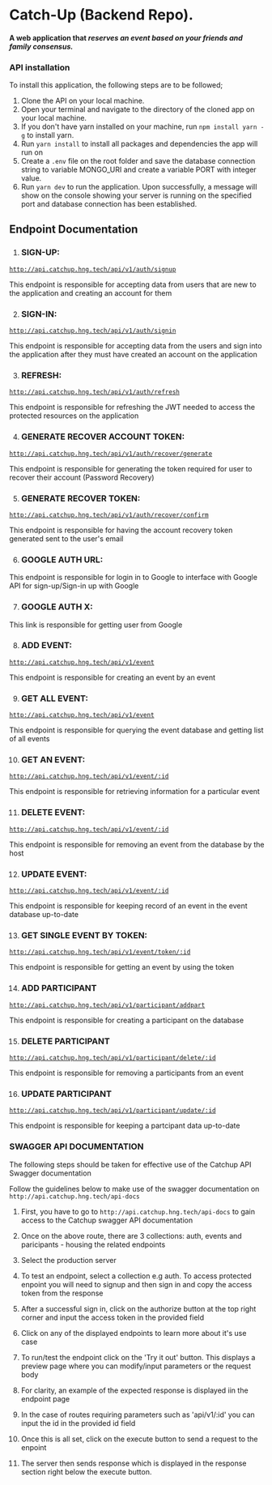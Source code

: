 
# Catch-Up (Backend Repo).

#### A web application that _reserves an event based on your friends and family consensus._

### API installation

To install this application, the following steps are to be followed;

1. Clone the API on your local machine.
2. Open your terminal and navigate to the directory of the cloned app on your local machine.
3. If you don't have yarn installed on your machine, run `npm install yarn -g` to install yarn.
4. Run `yarn install` to install all packages and dependencies the app will run on
5. Create a `.env` file on the root folder and save the database connection string to variable MONGO_URI and create a variable PORT with integer value.
6. Run `yarn dev` to run the application. Upon successfully, a message will show on the console showing your server is running on the specified port and database connection has been established.




## Endpoint Documentation

1. ### SIGN-UP:
[`http://api.catchup.hng.tech/api/v1/auth/signup`](http://api.catchup.hng.tech/api/v1/auth/signup)

This endpoint is responsible for accepting data from users that are new to the application and creating an account for them

2. ### SIGN-IN:
[`http://api.catchup.hng.tech/api/v1/auth/signin`](http://api.catchup.hng.tech/api/v1/auth/signin)

This endpoint is responsible for accepting data from the users and sign into the application after they must have created an account on the application

3. ### REFRESH:
[`http://api.catchup.hng.tech/api/v1/auth/refresh`](http://api.catchup.hng.tech/api/v1/auth/refresh)

This endpoint is responsible for refreshing the JWT needed to access the protected resources on the application

4. ### GENERATE RECOVER ACCOUNT TOKEN:
[`http://api.catchup.hng.tech/api/v1/auth/recover/generate`](http://api.catchup.hng.tech/api/v1/auth/recover/generate)

This endpoint is responsible for generating the token required for user to recover their account (Password Recovery)

5. ### GENERATE RECOVER TOKEN:
[`http://api.catchup.hng.tech/api/v1/auth/recover/confirm`](http://api.catchup.hng.tech/api/v1/auth/recover/confirm)

This endpoint is responsible for having the account recovery token generated sent to the user's email


6. ### GOOGLE AUTH URL:


This endpoint is responsible for login in to Google to interface with Google API for sign-up/Sign-in up with Google

7. ### GOOGLE AUTH X:

This link is responsible for getting user from Google

8. ### ADD EVENT:
[`http://api.catchup.hng.tech/api/v1/event`](http://api.catchup.hng.tech/api/v1/event)

This endpoint is responsible for creating an event by an event

9. ### GET ALL EVENT:
[`http://api.catchup.hng.tech/api/v1/event`](http://api.catchup.hng.tech/api/v1/event)

This endpoint is responsible for querying the event database and getting list of all events

10. ### GET AN EVENT:
[`http://api.catchup.hng.tech/api/v1/event/:id`](http://api.catchup.hng.tech/api/v1/event/:id)

This endpoint is responsible for retrieving information for a particular event

11. ### DELETE EVENT:
[`http://api.catchup.hng.tech/api/v1/event/:id`](http://api.catchup.hng.tech/api/v1/event/:id)

This endpoint is responsible for removing an event from the database by the host

12. ### UPDATE EVENT:
[`http://api.catchup.hng.tech/api/v1/event/:id`](http://api.catchup.hng.tech/api/v1/event/:id)

This endpoint is responsible for keeping record of an event in the event database up-to-date

13. ### GET SINGLE EVENT BY TOKEN:
[`http://api.catchup.hng.tech/api/v1/event/token/:id`](http://api.catchup.hng.tech/api/v1/event/token/:id)



This endpoint is responsible for getting an event by using the token

14. ### ADD PARTICIPANT
[`http://api.catchup.hng.tech/api/v1/participant/addpart`](http://api.catchup.hng.tech/api/v1/participant/addpart)

This endpoint is responsible for creating a participant on the database

15. ### DELETE PARTICIPANT
[`http://api.catchup.hng.tech/api/v1/participant/delete/:id`](http://api.catchup.hng.tech/api/v1/participant/delete/:id)

This endpoint is responsible for removing a participants from an event

16. ### UPDATE PARTICIPANT
[`http://api.catchup.hng.tech/api/v1/participant/update/:id`](http://api.catchup.hng.tech/api/v1/participant/update/:id)

This endpoint is responsible for keeping a partcipant data up-to-date




### SWAGGER API DOCUMENTATION

The following steps should be taken for effective use of the Catchup API Swagger documentation

Follow the guidelines below to make use of the swagger documentation on `http://api.catchup.hng.tech/api-docs`

1. First, you have to go to `http://api.catchup.hng.tech/api-docs` to gain access to the Catchup swagger API documentation


2. Once on the above route, there are 3 collections: auth, events and paricipants - housing the related endpoints

3. Select the production server

4. To test an endpoint, select a collection e.g auth. To access protected enpoint you will need to signup and then sign in and copy the access token from the response

5. After a successful sign in, click on the authorize button at the top right corner and input the access token in the provided field

6. Click on any of the displayed endpoints to learn more about it's use case

7. To run/test the endpoint click on the 'Try it out' button. This displays a preview page where you can modify/input parameters or the request body

8. For clarity, an example of the expected response is displayed iin the endpoint page

9. In the case of routes requiring parameters such as 'api/v1/:id' you can input the id in the provided id field

10. Once this is all set, click on the execute button to send a request to the enpoint

11. The server then sends response which is displayed in the response section right below the execute button.






